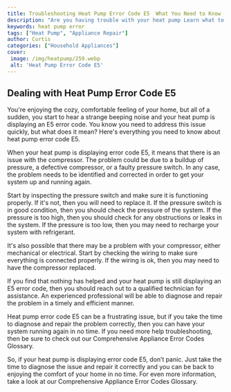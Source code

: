 ```yaml
---
title: Troubleshooting Heat Pump Error Code E5  What You Need to Know
description: "Are you having trouble with your heat pump Learn what to look out for with error code E5 and how to troubleshoot the issue"
keywords: heat pump error
tags: ["Heat Pump", "Appliance Repair"]
author: Curtis
categories: ["Household Appliances"]
cover: 
 image: /img/heatpump/259.webp
 alt: 'Heat Pump Error Code E5'
---
```

## Dealing with Heat Pump Error Code E5
You're enjoying the cozy, comfortable feeling of your home, but all of a sudden, you start to hear a strange beeping noise and your heat pump is displaying an E5 error code. You know you need to address this issue quickly, but what does it mean? Here's everything you need to know about heat pump error code E5.

When your heat pump is displaying error code E5, it means that there is an issue with the compressor. The problem could be due to a buildup of pressure, a defective compressor, or a faulty pressure switch. In any case, the problem needs to be identified and corrected in order to get your system up and running again.

Start by inspecting the pressure switch and make sure it is functioning properly. If it's not, then you will need to replace it. If the pressure switch is in good condition, then you should check the pressure of the system. If the pressure is too high, then you should check for any obstructions or leaks in the system. If the pressure is too low, then you may need to recharge your system with refrigerant.

It's also possible that there may be a problem with your compressor, either mechanical or electrical. Start by checking the wiring to make sure everything is connected properly. If the wiring is ok, then you may need to have the compressor replaced.

If you find that nothing has helped and your heat pump is still displaying an E5 error code, then you should reach out to a qualified technician for assistance. An experienced professional will be able to diagnose and repair the problem in a timely and efficient manner.

Heat pump error code E5 can be a frustrating issue, but if you take the time to diagnose and repair the problem correctly, then you can have your system running again in no time. If you need more help troubleshooting, then be sure to check out our Comprehensive Appliance Error Codes Glossary.

So, if your heat pump is displaying error code E5, don’t panic. Just take the time to diagnose the issue and repair it correctly and you can be back to enjoying the comfort of your home in no time. For even more information, take a look at our Comprehensive Appliance Error Codes Glossary.
